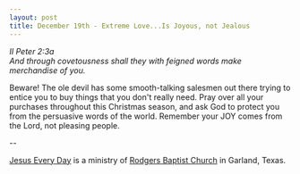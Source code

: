 ```yaml
---
layout: post
title: December 19th - Extreme Love...Is Joyous, not Jealous
---
```


_II Peter 2:3a  
And through covetousness shall they with feigned words make
merchandise of you._

Beware! The ole devil has some smooth-talking salesmen out there
trying to entice you to buy things that you don't really need. Pray
over all your purchases throughout this Christmas season, and ask God
to protect you from the persuasive words of the world. Remember your
JOY comes from the Lord, not pleasing people.

 --

<a href=http://jesuseveryday.net>Jesus Every Day</a> is a ministry of <a href=http://rodgersbaptist.net>Rodgers Baptist Church</a> in Garland, Texas.
